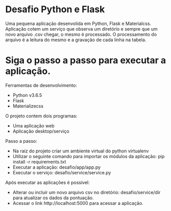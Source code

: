 # Desafio Python e Flask
Uma pequena aplicação desenvolida em Python, Flask e Materialcss. Aplicação cotem um serviço que observa um diretório e sempre que um novo arquivo .csv chegar, o mesmo é processado. O processamento do arquivo é a leitura do mesmo e a gravação de cada linha na tabela.


# Siga o passo a passo para executar a aplicação.
Ferramentas de desenvolvimento:
- Python v3.6.5
- Flask
- Materializecss

O projeto contem dois programas:
- Uma aplicação web
- Aplicação desktop/serviço

Passo a passo:
- Na raiz do projeto criar um ambiente virtual do python virtualenv
- Utilizar o seguinte comando para importar os módulos da aplicação: pip install -r requirements.txt
- Executar a aplicação: desafio/app/app.py
- Executar o serviço: desafio/service/service.py 

Após executar as aplicações é possível:
 - Alterar ou incluir um novo arquivo csv no diretório: desafio/service/dir para atualizar os dados da pontuação.
 - Acessar o link http://localhost:5000 para acessar a aplicação. 
